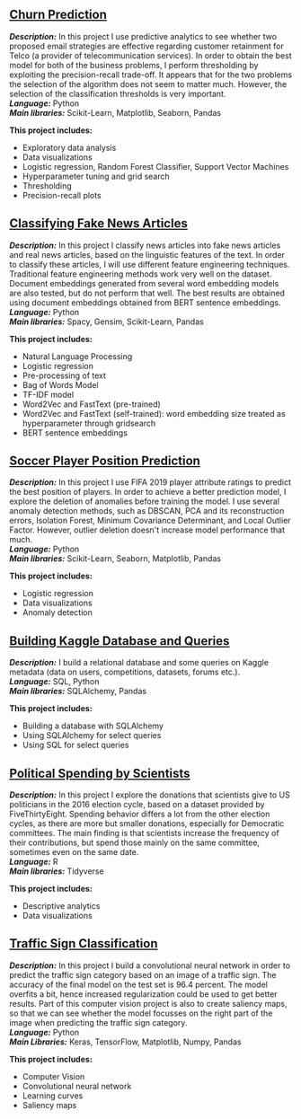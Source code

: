 

## [Churn Prediction](https://github.com/WimHPJanssen/Churn-Prediction/blob/main/Churn%20Prediction.ipynb)

***Description:*** In this project I use predictive analytics to see whether two proposed email strategies are effective regarding customer retainment for Telco (a provider of telecommunication services). In order to obtain the best model for both of the business problems, I perform thresholding by exploiting the precision-recall trade-off. It appears that for the two problems the selection of the algorithm does not seem to matter much. However, the selection of the classification thresholds is very important. <BR>
***Language:*** Python <BR>
***Main libraries:*** Scikit-Learn, Matplotlib, Seaborn, Pandas

**This project includes:**
* Exploratory data analysis
* Data visualizations
* Logistic regression, Random Forest Classifier, Support Vector Machines
* Hyperparameter tuning and grid search
* Thresholding
* Precision-recall plots


## [Classifying Fake News Articles](https://github.com/WimHPJanssen/Classifying-Fake-News-Articles/blob/main/Classifying%20Fake%20News%20Articles.ipynb)

***Description:*** In this project I classify news articles into fake news articles and real news articles, based on the linguistic features of the text. In order to classify these articles, I will use different feature engineering techniques. Traditional feature engineering methods work very well on the dataset. Document embeddings generated from several word embedding models are also tested, but do not perform that well. The best results are obtained using document embeddings obtained from BERT sentence embeddings.<BR>
***Language:*** Python <BR>
***Main libraries:*** Spacy, Gensim, Scikit-Learn, Pandas 

**This project includes:**
* Natural Language Processing
* Logistic regression
* Pre-processing of text
* Bag of Words Model
* TF-IDF model
* Word2Vec and FastText (pre-trained)
* Word2Vec and FastText (self-trained): word embedding size treated as hyperparameter through gridsearch
* BERT sentence embeddings


## [Soccer Player Position Prediction](https://github.com/WimHPJanssen/Soccer-Player-Position-Prediction/blob/main/Soccer%20Player%20Position%20Prediction.ipynb)

***Description:*** In this project I use FIFA 2019 player attribute ratings to predict the best position of players. In order to achieve a better prediction model, I explore the deletion of anomalies before training the model. I use several anomaly detection methods, such as DBSCAN, PCA and its reconstruction errors, Isolation Forest, Minimum Covariance Determinant, and Local Outlier Factor. However, outlier deletion doesn't increase model performance that much. <BR>
***Language:*** Python <BR>
***Main libraries:*** Scikit-Learn, Seaborn, Matplotlib, Pandas

**This project includes:**
* Logistic regression
* Data visualizations
* Anomaly detection


## [Building Kaggle Database and Queries](https://github.com/WimHPJanssen/Building-Kaggle-Database-and-Queries/blob/main/Building%20Kaggle%20Database%20and%20Queries.ipynb)

***Description:*** I build a relational database and some queries on Kaggle metadata (data on users, competitions, datasets, forums etc.). <BR>
***Language:*** SQL, Python <BR>
***Main libraries:*** SQLAlchemy, Pandas

**This project includes:**
* Building a database with SQLAlchemy
* Using SQLAlchemy for select queries
* Using SQL for select queries


## [Political Spending by Scientists](https://github.com/WimHPJanssen/Political-Spending-by-Scientists/blob/main/Political-Spending-by-Scientists.md)

***Description:*** In this project I explore the donations that scientists give to US politicians in the 2016 election cycle, based on a dataset provided by FiveThirtyEight. Spending behavior differs a lot from the other election cycles, as there are more but smaller donations, especially for Democratic committees. The main finding is that scientists increase the frequency of their contributions, but spend those mainly on the same committee, sometimes even on the same date. <BR>
***Language:*** R <BR>
***Main libraries:*** Tidyverse

**This project includes:**
* Descriptive analytics
* Data visualizations

    
## [Traffic Sign Classification](https://github.com/WimHPJanssen/Traffic-Sign-Classification/blob/main/Traffic%20Sign%20Classification.ipynb)
    
***Description:*** In this project I build a convolutional neural network in order to predict the traffic sign category based on an image of a traffic sign. The accuracy of the final model on the test set is 96.4 percent. The model overfits a bit, hence increased regularization could be used to get better results. Part of this computer vision project is also to create saliency maps, so that we can see whether the model focusses on the right part of the image when predicting the traffic sign category. <BR>
***Language:*** Python <BR>
***Main Libraries:*** Keras, TensorFlow, Matplotlib, Numpy, Pandas
    
**This project includes:**
* Computer Vision
* Convolutional neural network
* Learning curves
* Saliency maps
